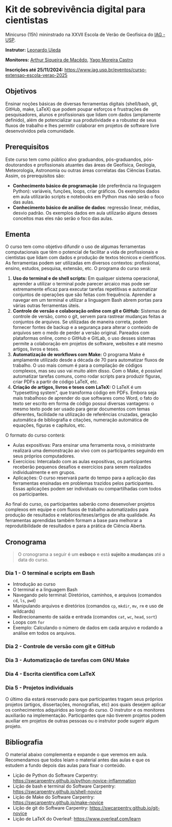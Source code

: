 # Kit de sobrevivência digital para cientistas

Minicurso (15h) mininstrado na XXVII Escola de Verão de Geofísica do [IAG - USP](https://www.iag.usp.br/).

**Instrutor:**
[Leonardo Uieda](https://www.leouieda.com/)

**Monitores:**
[Arthur Siqueira de Macêdo](https://github.com/arthursmacedo),
[Yago Moreira Castro](https://github.com/YagoMCastro)

**Inscrições até 25/11/2024:** https://www.iag.usp.br/eventos/curso-extensao-escola-verao-2025

## Objetivos

Ensinar noções básicas de diversas ferramentas digitais (shell/bash, git, GitHub, make, LaTeX) que podem poupar
esforços e frustrações de pesquisadores, alunos e profissionais que lidam com dados (amplamente definido), além
de potencializar sua produtividade e a robustez de seus fluxos de trabalho e lhes permitir colaborar em projetos
de software livre desenvolvidos pela comunidade.

## Prerequisitos

Este curso tem como público alvo graduandos, pós-graduandos, pós-doutorandos e profissionais atuantes das áreas de Geofísica, Geologia, Meteorologia, Astronomia ou outras áreas correlatas das Ciências Exatas. Assim, os prerequisitos são:

* **Conhecimento básico de programação** (de preferência na linguagem Python): variáveis, funções, loops, criar gráficos. Os exemplos dados em aula utilizarão scripts e notebooks em Python mas não serão o foco das aulas.
* **Conhecimento básico de análise de dados**: regressão linear, médias, desvio padrão. Os exemplos dados em aula utilizarão alguns desses conceitos mas eles não serão o foco das aulas.

## Ementa

O curso tem como objetivo difundir o uso de algumas ferramentas computacionais que têm o potencial de facilitar
a vida de profissionais e cientistas que lidam com dados e produção de textos técnicos e científicos. As
ferramentas podem ser utilizadas em diversos contextos: profissional, ensino, estudos, pesquisa, extensão, etc.
O programa do curso será:

1. **Uso do terminal e de shell scripts:** Em qualquer sistema operacional, aprender a utilizar o terminal pode parecer arcaico mas pode ser extremamente eficaz para executar tarefas repetitivas e automatizar conjuntos de operações que são feitas com frequência. Aprender a navegar em um terminal e utilizar a linguagem Bash abrem portas para várias outras ferramentas úteis.
2. **Controle de versão e colaboração online com git e GitHub:** Sistemas de controle de versão, como o git, servem para rastrear mudanças feitas a conjuntos de arquivos. Se utilizadas de maneira correta, podem fornecer fontes de backup e a segurança para alterar o conteúdo de arquivos sem o medo de perder a versão original. Pareados com plataformas online, como o GitHub e GitLab, o uso desses sistemas permite a colaboração em projetos de software, websites e até mesmo artigos, livros e teses.
3. **Automatização de workflows com Make:** O programa Make é amplamente utilizado desde a década de 70 para automatizar fluxos de trabalho. O uso mais comum é para a compilação de códigos complexos, mas seu uso vai muito além disso. Com o Make, é possível automatizar tarefas comuns, como rodar scripts para produzir figuras, criar PDFs a partir de código LaTeX, etc.
4. **Criação de artigos, livros e teses com LaTeX:** O LaTeX é um "typesetting system", que transforma código em PDFs. Embora seja mais trabalhoso de aprender do que softwares como Word, o fato do texto ser escrito em forma de código possui diversas vantagens: o mesmo texto pode ser usado para gerar documentos com temas diferentes, facilidade na utilização de referências cruzadas, geração automática de bibliografia e citações, numeração automática de equações, figuras e capítulos, etc.

O formato do curso conterá:
* Aulas expositivas: Para ensinar uma ferramenta nova, o ministrante realizará uma demonstração ao vivo com os participantes seguindo em seus próprios computadores.
* Exercícios: Intercalado com as aulas expositivas, os participantes receberão pequenos desafios e exercícios para serem realizados individualmente e em grupos.
* Aplicações: O curso reservará parte do tempo para a aplicação das ferramentas ensinadas em problemas trazidos pelos participantes. Essas aplicações podem ser individuais ou compartilhadas com todos os participantes.

Ao final do curso, os participantes saberão como desenvolver projetos complexos em equipe e com fluxos de
trabalho automatizados para produção de resultados e relatórios/teses/artigos de alta qualidade. As ferramentas
aprendidas também formam a base para melhorar a reprodutibilidade de resultados e para a prática de Ciência
Aberta.

## Cronograma

> O cronograma a seguir é um **esboço** e está **sujeito a mudanças** até a data do curso.

### Dia 1 - O terminal e scripts em Bash

* Introdução ao curso
* O terminal e a linguagem Bash
* Navegando pelo terminal: Diretórios, caminhos, e arquivos (comandos `cd`, `ls`, `pwd`)
* Manipulando arquivos e diretórios (comandos `cp`, `mkdir`, `mv`, `rm` e uso de wildcards)
* Redirecionamento de saída e entrada (comandos `cat`, `wc`, `head`, `sort`)
* Loops com `for`
* Exemplo: Calculando o número de dados em cada arquivo e rodando a análise em todos os arquivos.

### Dia 2 - Controle de versão com git e GitHub

### Dia 3 - Automatização de tarefas com GNU Make

### Dia 4 - Escrita científica com LaTeX

### Dia 5 - Projetos individuais

O último dia estará reservado para que participantes tragam seus próprios projetos (artigos, dissertações, monografias, etc) aos quais desejem aplicar os conhecimentos adquiridos ao longo do curso. O instrutor e os monitores auxiliarão na implementação. Participantes que não tiverem projetos podem auxiliar em projetos de outras pessoas ou o instrutor pode sugerir algum projeto.

## Bibliografia

O material abaixo complementa e expande o que veremos em aula. Recomendamos que todos leiam o material antes das aulas e que os estudem a fundo depois das aulas para fixar o conteúdo.

* Lição de Python do Software Carpentry: https://swcarpentry.github.io/python-novice-inflammation
* Lição de bash e terminal do Software Carpentry: https://swcarpentry.github.io/shell-novice
* Lição de Make do Software Carpentry: https://swcarpentry.github.io/make-novice
* Lição de git do Software Carpentry: https://swcarpentry.github.io/git-novice
* Lição de LaTeX do Overleaf: https://www.overleaf.com/learn
